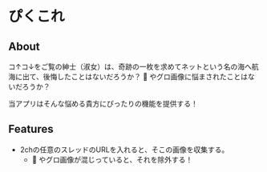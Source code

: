 # ぴくこれ

## About
コ↑コ↓をご覧の紳士（淑女）は、奇跡の一枚を求めてネットという名の海へ航海に出て、後悔したことはないだろうか？
:shit: やグロ画像に悩まされたことはないだろうか？

当アプリはそんな悩める貴方にぴったりの機能を提供する！


## Features
* 2chの任意のスレッドのURLを入れると、そこの画像を収集する。
  * :shit: やグロ画像が混じっていると、それを除外する！
